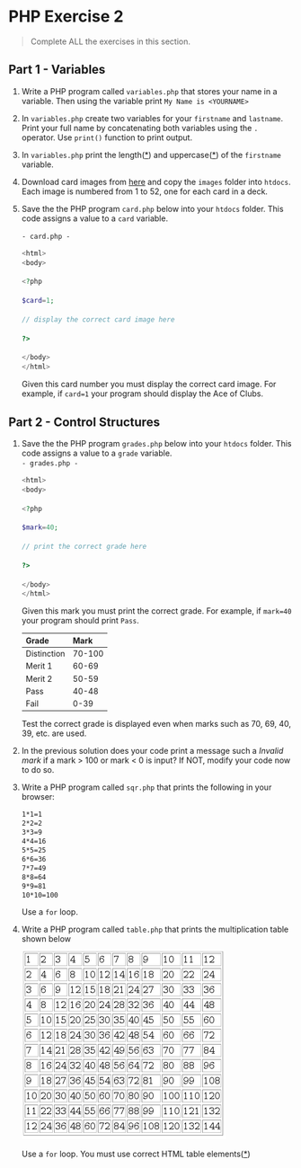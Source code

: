 # PHP Exercise 2
		
> Complete ALL the exercises in this section.

## Part 1 - Variables

1.	Write a PHP program called ``variables.php`` that stores your name in a variable. 
	Then using the variable print ``My Name is <YOURNAME>``

1.	In ``variables.php`` create two variables for your ``firstname`` and ``lastname``. 
	Print your full name by concatenating both variables using the `.` operator.  Use ``print()`` function to print output.

1.	In ``variables.php`` print the length([*](https://www.w3schools.com/php/func_string_strlen.asp)) and uppercase([*](https://www.w3schools.com/php/func_string_strtoupper.asp)) of the ``firstname`` variable.

1.  Download card images from [here](images/cards.zip?raw=true) and copy the ``images`` folder into `htdocs`.  Each image is numbered from 1 to 52, one for each card in a deck.

1.  Save the the PHP program ``card.php`` below into your `htdocs` folder.  This code assigns a value to a ``card`` variable.  

    ``- card.php -``
    ```php
    <html>
    <body>

    <?php

    $card=1;

    // display the correct card image here

    ?>

    </body>
    </html>

    ```

    Given this card number you must display the correct card image.  For example, if `card=1` your program should display the Ace of Clubs.


## Part 2 - Control Structures

1.	Save the the PHP program ``grades.php`` below into your `htdocs` folder.  This code assigns a value to a ``grade`` variable.  
    ``- grades.php -``
    ```php
    <html>
    <body>

    <?php

    $mark=40;

    // print the correct grade here

    ?>

    </body>
    </html>

    ```

    Given this mark you must print the correct grade.  For example, if ``mark=40`` your program should print ``Pass``.
    
	| Grade	      | Mark    |
	|-------------|---------|
	| Distinction |	70-100  |
	| Merit 1 	  | 60-69   |
	| Merit 2 	  | 50-59   |
	| Pass 		  | 40-48   |
	| Fail 		  | 0-39    |

	Test the correct grade is displayed even when marks such as 70, 69, 40, 39, etc. are used.

1.	In the previous solution does your code print a message such a *Invalid mark* if a mark > 100 or mark < 0 is input? 
	If NOT, modify your code now to do so.

1.  Write a PHP program called ``sqr.php`` that prints the following in your browser:

    ```
    1*1=1
    2*2=2
    3*3=9
    4*4=16
    5*5=25
    6*6=36
    7*7=49
    8*8=64
    9*9=81
    10*10=100
    ```

    Use a ``for`` loop.

1.	Write a PHP program called ``table.php`` that prints the multiplication table shown below

	![](./images/table.png "Times Table")

    Use a ``for`` loop.  You must use correct HTML table elements([*](https://www.w3schools.com/html/html_tables.asp))

